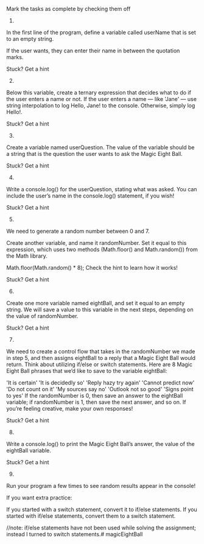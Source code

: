 Mark the tasks as complete by checking them off

1.
In the first line of the program, define a variable called userName that is set to an empty string.

If the user wants, they can enter their name in between the quotation marks.

Stuck? Get a hint


2.
Below this variable, create a ternary expression that decides what to do if the user enters a name or not. If the user enters a name — like 'Jane' — use string interpolation to log Hello, Jane! to the console. Otherwise, simply log Hello!.

Stuck? Get a hint


3.
Create a variable named userQuestion. The value of the variable should be a string that is the question the user wants to ask the Magic Eight Ball.

Stuck? Get a hint


4.
Write a console.log() for the userQuestion, stating what was asked. You can include the user’s name in the console.log() statement, if you wish!

Stuck? Get a hint


5.
We need to generate a random number between 0 and 7.

Create another variable, and name it randomNumber. Set it equal to this expression, which uses two methods (Math.floor() and Math.random()) from the Math library.

Math.floor(Math.random() * 8);
Check the hint to learn how it works!

Stuck? Get a hint


6.
Create one more variable named eightBall, and set it equal to an empty string. We will save a value to this variable in the next steps, depending on the value of randomNumber.

Stuck? Get a hint


7.
We need to create a control flow that takes in the randomNumber we made in step 5, and then assigns eightBall to a reply that a Magic Eight Ball would return. Think about utilizing if/else or switch statements. Here are 8 Magic Eight Ball phrases that we’d like to save to the variable eightBall:

'It is certain'
'It is decidedly so'
'Reply hazy try again'
'Cannot predict now'
'Do not count on it'
'My sources say no'
'Outlook not so good'
'Signs point to yes'
If the randomNumber is 0, then save an answer to the eightBall variable; if randomNumber is 1, then save the next answer, and so on. If you’re feeling creative, make your own responses!

Stuck? Get a hint


8.
Write a console.log() to print the Magic Eight Ball’s answer, the value of the eightBall variable.

Stuck? Get a hint


9.
Run your program a few times to see random results appear in the console!

If you want extra practice:

If you started with a switch statement, convert it to if/else statements.
If you started with if/else statements, convert them to a switch statement.

//note: if/else statements have not been used while solving the assignment; instead I turned to switch statements.# magicEightBall

